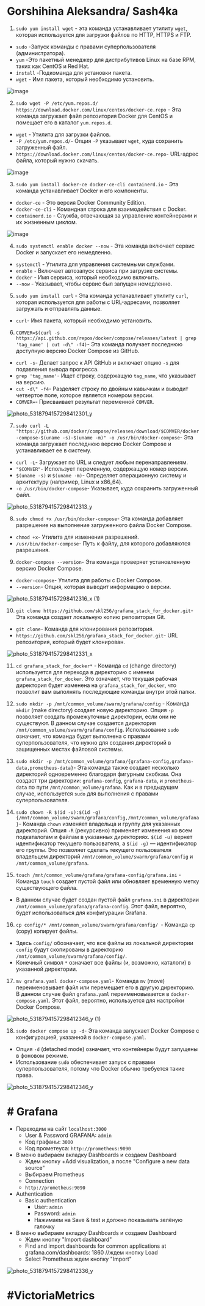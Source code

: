 # Gorshihina Aleksandra/ Sash4ka


1. `sudo yum install wget` - эта команда устанавливает утилиту `wget`, которая используется для загрузки файлов по HTTP, HTTPS и FTP. 
- `sudo` -Запуск команды с правами суперпользователя (администратора).
- `yum` -Это пакетный менеджер для дистрибутивов Linux на базе RPM, таких как CentOS и Red Hat.
- `install` -Подкоманда для установки пакета.
- `wget` - Имя пакета, который необходимо установить.

![image](https://github.com/user-attachments/assets/06a75246-c870-4c77-b3ec-20e37544de64)

2. `sudo wget -P /etc/yum.repos.d/ https://download.docker.com/linux/centos/docker-ce.repo` - Эта команда загружает файл репозитория Docker для CentOS и помещает его в каталог `yum.repos.d`.
- `wget` - Утилита для загрузки файлов.
- `-P /etc/yum.repos.d/`- Опция `-P` указывает `wget`, куда сохранить загруженный файл.
- `https://download.docker.com/linux/centos/docker-ce.repo`- URL-адрес файла, который нужно скачать.

![image](https://github.com/user-attachments/assets/6b5535df-6503-4365-b649-4cdcba2a82f2)

3. `sudo yum install docker-ce docker-ce-cli containerd.io` - Эта команда устанавливает Docker и его компоненты.
- `docker-ce` -  Это версия Docker Community Edition.
- `docker-ce-cli` - Командная строка для взаимодействия с Docker.
- `containerd.io` - Служба, отвечающая за управление контейнерами и их жизненным циклом.

![image](https://github.com/user-attachments/assets/ce5f6fb7-89a7-4ab6-aeaa-e0b7a2f37d17)
  
4. `sudo systemctl enable docker --now` - Эта команда включает сервис Docker и запускает его немедленно.  
- `systemctl` - Утилита для управления системными службами.
- `enable` - Включает автозапуск сервиса при загрузке системы.
- `docker` -  Имя сервиса, который необходимо включить.
- `--now` -  Указывает, чтобы сервис был запущен немедленно.

5. `sudo yum install curl` - Эта команда устанавливает утилиту `curl`, которая используется для работы с URL-адресами, позволяет загружать и отправлять данные.
- `curl`-  Имя пакета, который необходимо установить.

6. `COMVER=$(curl -s https://api.github.com/repos/docker/compose/releases/latest | grep 'tag_name' | cut -d\" -f4)`- Эта команда получает последнюю доступную версию Docker Compose из GitHub.
- `curl -s`- Делает запрос к API GitHub и включает опцию `-s` для подавления вывода прогресса.
- `grep 'tag_name'`- Ищет строку, содержащую `tag_name`, что указывает на версию.
- `cut -d\" -f4`- Разделяет строку по двойным кавычкам и выводит четвертое поле, которое является номером версии.
- `COMVER=`- Присваивает результат переменной `COMVER`.
  
![photo_5318794157298412301_y](https://github.com/user-attachments/assets/872c3776-3381-479f-a243-09a8c047760d)

7. `sudo curl -L "https://github.com/docker/compose/releases/download/$COMVER/docker-compose-$(uname -s)-$(uname -m)" -o /usr/bin/docker-compose`- Эта команда загружает последнюю версию Docker Compose и устанавливает ее в систему.
- `curl -L`- Загружает по URL и следует любым перенаправлениям.
- `"$COMVER"`- Использует переменную, содержащую номер версии.
- `$(uname -s)` и `$(uname -m)`-  Определяет операционную систему и архитектуру (например, Linux и x86_64).
- `-o /usr/bin/docker-compose`- Указывает, куда сохранить загруженный файл.

![photo_5318794157298412313_y](https://github.com/user-attachments/assets/070d41d5-2fc4-4567-8309-c36dd807a229)

8. `sudo chmod +x /usr/bin/docker-compose`- Эта команда добавляет разрешение на выполнение загруженного файла Docker Compose. 
- `chmod +x`-  Утилита для изменения разрешений.
- `/usr/bin/docker-compose`- Путь к файлу, для которого добавляются разрешения.

9. `docker-compose --version`- Эта команда проверяет установленную версию Docker Compose.
- `docker-compose`- Утилита для работы с Docker Compose.
- `--version`- Опция, которая выводит информацию о версии.
  
![photo_5318794157298412316_x (1)](https://github.com/user-attachments/assets/78bb2533-e097-4345-a332-139f198df262)

10. `git clone https://github.com/skl256/grafana_stack_for_docker.git`- Эта команда создает локальную копию репозитория Git.
- `git clone`- Команда для клонирования репозитория.
- `https://github.com/skl256/grafana_stack_for_docker.git`- URL репозитория, который будет клонирован.
  
![photo_5318794157298412331_x](https://github.com/user-attachments/assets/9eac7661-0a58-433a-9ea6-84a44be9a847)

11. `cd grafana_stack_for_docker*` - Команда `cd` (change directory) используется для перехода в директорию с именем `grafana_stack_for_docker`. Это означает, что текущая рабочая директория будет изменена на `grafana_stack_for_docker`, что позволит вам выполнять последующие команды внутри этой папки.

12. `sudo mkdir -p /mnt/common_volume/swarm/grafana/config` - Команда `mkdir` (make directory) создает новую директорию.
 Опция `-p` позволяет создать промежуточные директории, если они не существуют. В данном случае создается директория `/mnt/common_volume/swarm/grafana/config`.
 Использование `sudo` означает, что команда будет выполнена с правами суперпользователя, что нужно для создания директорий в защищенных местах файловой системы.

13. `sudo mkdir -p /mnt/common_volume/grafana/{grafana-config,grafana-data,prometheus-data}`- Эта команда также создает несколько директорий одновременно благодаря фигурным скобкам. Она создаст три директории: `grafana-config`, `grafana-data`, и `prometheus-data` по пути `/mnt/common_volume/grafana`. Как и в предыдущем случае, используется `sudo` для выполнения с правами суперпользователя.

14. `sudo chown -R $(id -u):$(id -g) {/mnt/common_volume/swarm/grafana/config,/mnt/common_volume/grafana}`- Команда `chown` изменяет владельца и группу для указанных директорий. Опция `-R` (рекурсивно) применяет изменения ко всем подкаталогам и файлам в указанных директориях.
`$(id -u)` вернет идентификатор текущего пользователя, а `$(id -g)` — идентификатор его группы. Это позволяет сделать текущего пользователя владельцем директорий `/mnt/common_volume/swarm/grafana/config` и `/mnt/common_volume/grafana`.

15. `touch /mnt/common_volume/grafana/grafana-config/grafana.ini` - Команда `touch` создает пустой файл или обновляет временную метку существующего файла.
- В данном случае будет создан пустой файл `grafana.ini` в директории `/mnt/common_volume/grafana/grafana-config`. Этот файл, вероятно, будет использоваться для конфигурации Grafana.

16. `cp config/* /mnt/common_volume/swarm/grafana/config/ `- Команда `cp` (copy) копирует файлы.
- Здесь `config/` обозначает, что все файлы из локальной директории `config` будут скопированы в директорию `/mnt/common_volume/swarm/grafana/config/`.
- Конечный символ `*` означает все файлы (и, возможно, каталоги) в указанной директории.

17. `mv grafana.yaml docker-compose.yaml`- Команда `mv` (move) переименовывает файл или перемещает его в другую директорию. В данном случае файл `grafana.yaml` переименовывается в `docker-compose.yaml`. Этот файл, вероятно, используется для настройки Docker Compose.
    
![photo_5318794157298412346_y (1)](https://github.com/user-attachments/assets/3e1bc9ab-8364-4fc2-8ecd-09d5a1bdf408)

18. `sudo docker compose up -d`- Эта команда запускает Docker Compose с конфигурацией, указанной в `docker-compose.yaml`.
- Опция `-d` (detached mode) означает, что контейнеры будут запущены в фоновом режиме.
- Использование `sudo` обеспечивает запуск с правами суперпользователя, потому что Docker обычно требуется такие права.
  
![photo_5318794157298412346_y](https://github.com/user-attachments/assets/24806b99-2ef8-41cd-9b24-37918c29f264)

# # Grafana

- Переходим на сайт `localhost:3000`
    * User & Password GRAFANA: `admin`
    * Код графаны: `3000`
    * Код прометеуса: `http://prometheus:9090`
- В меню выбираем вкладку Dashboards и создаем Dashboard
    * Ждем кнопку +Add visualization, а после "Configure a new data source"
    * Выбираем Prometheus
    * Connection
    * `http://prometheus:9090`
- Authentication
    * Basic authentication
        * User: `admin`
        * Password: `admin`
        * Нажимаем на Save & test и должно показывать зелёную галочку
- В меню выбираем вкладку Dashboards и создаем Dashboard
    * Ждем кнопку "Import dashboard"
    * Find and import dashboards for common applications at grafana.com/dashboards: 1860 //ждем кнопку Load
    * Select Prometheus ждем кнопку "Import"

![photo_5318794157298412336_y](https://github.com/user-attachments/assets/6afa37e9-a458-40e1-aa05-95938c289fff)

# #VictoriaMetrics




